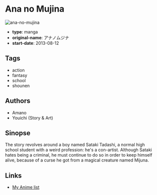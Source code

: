 # Ana no Mujina

![ana-no-mujina](https://cdn.myanimelist.net/images/manga/2/154545.jpg)

-   **type**: manga
-   **original-name**: アナノムジナ
-   **start-date**: 2013-08-12

## Tags

-   action
-   fantasy
-   school
-   shounen

## Authors

-   Amano
-   Youichi (Story & Art)

## Sinopse

The story revolves around a boy named Sataki Tadashi, a normal high school student with a weird profession: he's a con-artist. Although Sataki hates being a criminal, he must continue to do so in order to keep himself alive, because of a curse he got from a magical creature named Mijuna.

## Links

-   [My Anime list](https://myanimelist.net/manga/67211/Ana_no_Mujina)
